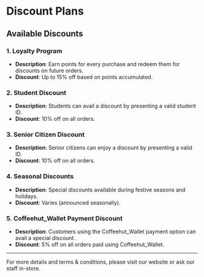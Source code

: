 # Discount Plans

## Available Discounts

### 1. Loyalty Program
- **Description**: Earn points for every purchase and redeem them for discounts on future orders.
- **Discount**: Up to 15% off based on points accumulated.

### 2. Student Discount
- **Description**: Students can avail a discount by presenting a valid student ID.
- **Discount**: 10% off on all orders.

### 3. Senior Citizen Discount
- **Description**: Senior citizens can enjoy a discount by presenting a valid ID.
- **Discount**: 10% off on all orders.

### 4. Seasonal Discounts
- **Description**: Special discounts available during festive seasons and holidays.
- **Discount**: Varies (announced seasonally).

### 5. Coffeehut_Wallet Payment Discount
- **Description**: Customers using the Coffeehut_Wallet payment option can avail a special discount.
- **Discount**: 5% off on all orders paid using Coffeehut_Wallet.

---

For more details and terms & conditions, please visit our website or ask our staff in-store.